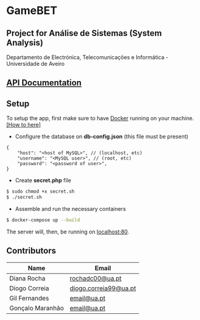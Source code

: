 # GameBET

## Project for Análise de Sistemas (System Analysis)

Departamento de Electrónica, Telecomunicações e Informática - Universidade de Aveiro

## [API Documentation](app/api/README.md)

## Setup
To setup the app, first make sure to have [Docker](https://www.docker.com/) running on your machine. [[How to here]](https://www.digitalocean.com/community/tutorials/how-to-install-and-use-docker-on-ubuntu-18-04)


- Configure the database on **db-config.json** (this file must be present)
```json5
{
    "host": "<host of MySQL>", // (localhost, etc)
    "username": "<MySQL user>", // (root, etc)
    "password": "<password of user>",
}
```

- Create **secret.php** file
```bash
$ sudo chmod +x secret.sh
$ ./secret.sh
```

- Assemble and run the necessary containers
```bash
$ docker-compose up --build
```

The server will, then, be running on [localhost:80](http://localhost:80).

## Contributors
| Name | Email |   
|------|-------|
| Diana Rocha | rochadc00@ua.pt |
| Diogo Correia | diogo.correia99@ua.pt |
| Gil Fernandes | email@ua.pt |
| Gonçalo Maranhão | email@ua.pt |